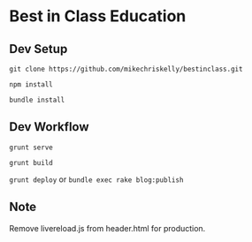 # Best in Class Education

## Dev Setup
```git clone https://github.com/mikechriskelly/bestinclass.git```

```npm install```

```bundle install```

## Dev Workflow
```grunt serve```

```grunt build```

```grunt deploy``` or ```bundle exec rake blog:publish```

## Note
Remove livereload.js from header.html for production.
